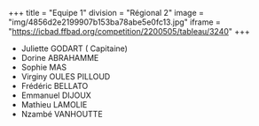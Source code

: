 +++
title = "Equipe 1"
division = "Régional 2"
image = "img/4856d2e2199907b153ba78abe5e0fc13.jpg"
iframe = "https://icbad.ffbad.org/competition/2200505/tableau/3240"
+++



* Juliette GODART ( Capitaine)
* Dorine ABRAHAMME
* Sophie MAS
* Virginy OULES PILLOUD
* Frédéric BELLATO
* Emmanuel DIJOUX
* Mathieu LAMOLIE
* Nzambé VANHOUTTE
